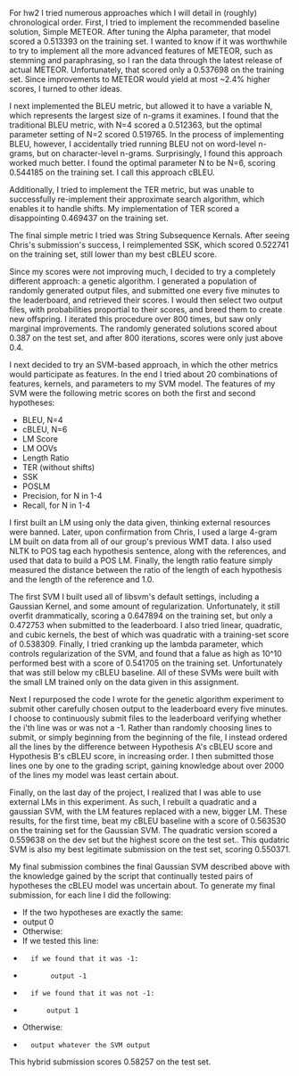 For hw2 I tried numerous approaches which I will detail in (roughly) chronological order. First, I tried to implement the recommended baseline solution, Simple METEOR. After tuning the Alpha parameter, that model scored a 0.513393 on the training set. I wanted to know if it was worthwhile to try to implement all the more advanced features of METEOR, such as stemming and paraphrasing, so I ran the data through the latest release of actual METEOR. Unfortunately, that scored only a 0.537698 on the training set. Since improvements to METEOR would yield at most ~2.4% higher scores, I turned to other ideas.

I next implemented the BLEU metric, but allowed it to have a variable N, which represents the largest size of n-grams it examines. I found that the traditional BLEU metric, with N=4 scored a 0.512363, but the optimal parameter setting of N=2 scored 0.519765. In the process of implementing BLEU, however, I accidentally tried running BLEU not on word-level n-grams, but on character-level n-grams. Surprisingly, I found this approach worked much better. I found the optimal parameter N to be N=6, scoring 0.544185 on the training set. I call this approach cBLEU.

Additionally, I tried to implement the TER metric, but was unable to successfully re-implement their approximate search algorithm, which enables it to handle shifts. My implementation of TER scored a disappointing 0.469437 on the training set.

The final simple metric I tried was String Subsequence Kernals. After seeing Chris's submission's success, I reimplemented SSK, which scored 0.522741 on the training set, still lower than my best cBLEU score.

Since my scores were not improving much, I decided to try a completely different approach: a genetic algorithm. I generated a population of randomly generated output files, and submitted one every five minutes to the leaderboard, and retrieved their scores. I would then select two output files, with probabilities proportial to their scores, and breed them to create new offspring. I iterated this procedure over 800 times, but saw only marginal improvements. The randomly generated solutions scored about 0.387 on the test set, and after 800 iterations, scores were only just above 0.4.

I next decided to try an SVM-based approach, in which the other metrics would participate as features. In the end I tried about 20 combinations of features, kernels, and parameters to my SVM model. The features of my SVM were the following metric scores on both the first and second hypotheses:
- BLEU, N=4
- cBLEU, N=6
- LM Score
- LM OOVs
- Length Ratio
- TER (without shifts)
- SSK
- POSLM
- Precision, for N in 1-4
- Recall, for N in 1-4

I first built an LM using only the data given, thinking external resources were banned. Later, upon confirmation from Chris, I used a large 4-gram LM built on data from all of our group's previous WMT data. I also used NLTK to POS tag each hypothesis sentence, along with the references, and used that data to build a POS LM. Finally, the length ratio feature simply measured the distance between the ratio of the length of each hypothesis and the length of the reference and 1.0.

The first SVM I built used all of libsvm's default settings, including a Gaussian Kernel, and some amount of regularization. Unfortunately, it still overfit drammatically, scoring a 0.647894 on the training set, but only a 0.472753 when submitted to the leaderboard. I also tried linear, quadratic, and cubic kernels, the best of which was quadratic with a training-set score of 0.538309. Finally, I tried cranking up the lambda parameter, which controls regularization of the SVM, and found that a falue as high as 10^10 performed best with a score of 0.541705 on the training set. Unfortunately that was still below my cBLEU baseline. All of these SVMs were built with the small LM trained only on the data given in this assignment.

Next I repurposed the code I wrote for the genetic algorithm experiment to submit other carefully chosen output to the leaderboard every five minutes. I choose to continuously submit files to the leaderboard verifying whether the i'th line was or was not a -1. Rather than randomly choosing lines to submit, or simply beginning from the beginning of the file, I instead ordered all the lines by the difference between Hypothesis A's cBLEU score and Hypothesis B's cBLEU score, in increasing order. I then submitted those lines one by one to the grading script, gaining knowledge about over 2000 of the lines my model was least certain about.

Finally, on the last day of the project, I realized that I was able to use external LMs in this experiment. As such, I rebuilt a quadratic and a gaussian SVM, with the LM features replaced with a new, bigger LM. These results, for the first time, beat my cBLEU baseline with a score of 0.563530 on the training set for the Gaussian SVM. The quadratic version scored a 0.559638 on the dev set but the highest score on the test set.. This qudatric SVM is also my best legitimate submission on the test set, scoring 0.550371.

My final submission combines the final Gaussian SVM described above with the knowledge gained by the script that continually tested pairs of hypotheses the cBLEU model was uncertain about. To generate my final submission, for each line I did the following:
- If the two hypotheses are exactly the same:
-	output 0
- Otherwise:
- 	If we tested this line:
- 		if we found that it was -1:
-			 output -1
-		if we found that it was not -1:
-			output 1
-	Otherwise:
-		output whatever the SVM output

This hybrid submission scores 0.58257 on the test set.
